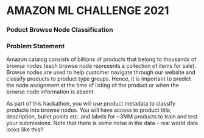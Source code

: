 # AMAZON ML CHALLENGE 2021
### Poduct Browse Node Classification

### Problem Statement

Amazon catalog consists of billions of products that belong to thousands of browse nodes (each browse node represents a collection of items for sale). Browse nodes are used to help customer navigate through our website and classify products to product type groups. Hence, it is important to predict the node assignment at the time of listing of the product or when the browse node information is absent.

As part of this hackathon, you will use product metadata to classify products into browse nodes. You will have access to product title, description, bullet points etc. and labels for ~3MM products to train and test your submissions. Note that there is some noise in the data - real world data looks like this!!

[Dataset]: (https://he-s3.s3.ap-southeast-1.amazonaws.com/media/hackathon/amazon-ml-challenge/product-browse-node-classification-2-7ff04e5a/546b594ee0a211eb.zip?X-Amz-Algorithm=AWS4-HMAC-SHA256&X-Amz-Expires=3600&X-Amz-SignedHeaders=host&X-Amz-Signature=177b3e6c0636f7ecbec66b27bb404b90183063ae043a1673ab696e7ae7dc906f&X-Amz-Date=20210804T140656Z&X-Amz-Credential=AKIA6I2ISGOYH7WWS3G5%2F20210804%2Fap-southeast-1%2Fs3%2Faws4_request)
